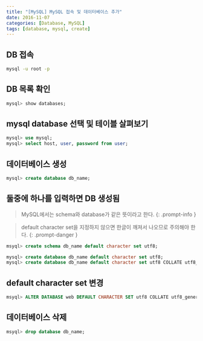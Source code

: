 ```yaml
---
title: "[MySQL] MySQL 접속 및 데이터베이스 추가"
date: 2016-11-07
categories: [Database, MySQL]
tags: [database, mysql, create]
---
```


## DB 접속

```bash
mysql -u root -p
```

## DB 목록 확인

```sql
mysql> show databases;     
```

## mysql database 선택 및 테이블 살펴보기

```sql
mysql> use mysql;
mysql> select host, user, password from user;
```

## 데이터베이스 생성

```sql
mysql> create database db_name;    
```

## 둘중에 하나를 입력하면 DB 생성됨

> MySQL에서는 schema와 database가 같은 뜻이라고 한다.
{: .prompt-info }

> default character set을 지정하지 않으면 한글이 깨져서 나오므로 주의해야 한다.
{: .prompt-danger }

```sql
msyql> create schema db_name default character set utf8;
```

```sql
mysql> create database db_name default character set utf8;
mysql> create database db_name default character set utf8 COLLATE utf8_general_ci;
```

## default character set 변경

```sql
msyql> ALTER DATABASE web DEFAULT CHARACTER SET utf8 COLLATE utf8_general_ci;
```

## 데이터베이스 삭제

```sql
msyql> drop database db_name;
```